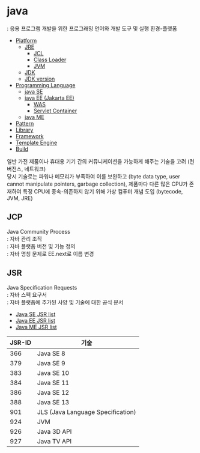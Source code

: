 # java  
: 응용 프로그램 개발을 위한 프로그래밍 언어와 개발 도구 및 실행 환경-플랫폼    

- [Platform](./JavaPlatform.md)
    - [JRE](./JavaPlatform.md#jre)
        - [JCL](./JCL.md)
        - [Class Loader](./Class-Loader.md)
        - [JVM](./JVM.md)
    - [JDK](./JavaPlatform.md#jdk)
    - [JDK version](./JDK-version.md)
- [Programming Language](./JavaProgrammingLanguage.md)
    - [java SE](./JavaProgrammingLanguage.md#java-se)
    - [java EE (Jakarta EE)](./JavaProgrammingLanguage.md#java-ee)
        - [WAS](./JavaProgrammingLanguage.md#was)
        - [Servlet Container](./JavaProgrammingLanguage.md#servlet-container)
    - [java ME](./JavaProgrammingLanguage.md#java-me)
- [Pattern](./Pattern/)
- [Library](./Library/)
- [Framework](./Framework/)
- [Template Engine](./Template-Engine/)
- [Build](./Build/)


일반 가전 제품이나 휴대용 기기 간의 커뮤니케이션을 가능하게 해주는 기술을 고려 (컨버전스, 네트워크)  
당시 기술로는 파워나 메모리가 부족하여 이를 보완하고 (byte data type, user cannot manipulate pointers, garbage collection),
제품마다 다른 많은 CPU가 존재하여 특정 CPU에 종속-의존하지 않기 위해 가상 컴퓨터 개념 도입 (bytecode, JVM, JRE)



## JCP  
Java Community Process  
: 자바 관리 조직   
: 자바 플랫폼 버전 및 기능 정의  
: 자바 명칭 문제로 EE.next로 이름 변경  



## JSR
Java Specification Requests    
: 자바 스펙 요구서  
: 자바 플랫폼에 추가된 사양 및 기술에 대한 공식 문서

- [Java SE JSR list](https://www.jcp.org/en/jsr/platform?listBy=2&listByType=platform)
- [Java EE JSR list](https://www.jcp.org/en/jsr/platform?listBy=3&listByType=platform)
- [Java ME JSR list](https://www.jcp.org/en/jsr/platform?listBy=1&listByType=platform)


JSR-ID  | 기술
---|---
366 | Java SE 8
379 | Java SE 9
383 | Java SE 10
384 | Java SE 11
386 | Java SE 12
388 | Java SE 13
901 | JLS (Java Language Specification)
924 | JVM
926 | Java 3D API
927 | Java TV API
